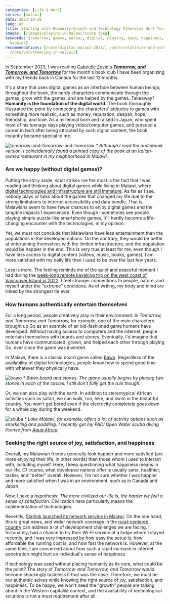 ```yaml
---
categories: [Life & Work]
series: [malawi]
date: 2023-10-30
lang: en
title: Starting with Humanity—Growth and Technology Otherwise Hurt You
images: [/images/playing-in-malawi/scuba.jpeg]
keywords: [tomorrow, games, malawi, digital, playing, bawo, happiness, scuba, stones,
  happier]
recommendations: [/note/digital-malawi-2023/, /note/relativize-and-contextualize/,
  /note/volunteering-in-malawi/]
---
```


In September 2023, I was reading [Gabrielle Zevin's ***Tomorrow, and Tomorrow, and Tomorrow***](https://www.goodreads.com/review/show/5725530237) for the month's book club I have been organizing with my friends back in Canada for the last 12 months.

It's a story that uses digital games as an interface between human beings; throughout the book, the nerdy characters communicate through the games, grow with the games, and are helped by the games. Takeaway? **Humanity is the foundation of the digital world.** The book thoroughly illustrated the point by connecting the characters' attitudes to games with something more realistic, such as money, reputation, despair, hope, friendship, and love. As a millennial born and raised in Japan, who spent most of his teenage days playing video/computer games, and pursued a career in tech after being attracted by such digital content, the book instantly became special to me.

![tomorrow-and-tomorrow-and-tomorrow](/images/playing-in-malawi/tomorrow-and-tomorrow-and-tomorrow.jpeg)
_\* Although I read the audiobook version, I coincidentally found a printed copy of the book at an Italian-owned restaurant in my neighborhood in Malawi._

### Are we happy (without digital games)?

Putting the story aside, what strikes me the most is the fact that I was reading and thinking about digital games while living in Malawi, where [digital technologies and infrastructure are still immature](/note/digital-malawi-2023/). As far as I see, nobody plays or talks about the games that changed my life due to the strong limitations to internet accessibility and data bundle. That is, Malawians seem to have fewer chances to enjoy digital games and the tangible impacts I experienced. Even though I sometimes see people playing simple puzzle-like smartphone games, it'll hardly become a life-changing encounter with the technologies, in my opinion.

Yet, we must not conclude that Malawians have less entertainment than the populations in the developed nations. On the contrary, they would be better at entertaining themselves with the limited infrastructure, and the population would be happier in the end. This is very true at least for me; even though I have less access to digital content (videos, music, books, games), I am more satisfied with my daily life than I used to be over the last few years.

Less is more. The feeling reminds me of the quiet and peaceful moment I had during the [week-long remote kayaking trip on the west coast of Vancouver Island in 2022](/note/becoming-a-freelancer-in-canada/). I feel stronger connections to people, nature, and myself under the "extreme" conditions. As of writing, my body and mind are linked by the strongest tie ever.

### How humans authentically entertain themselves

For a long period, people creatively play in their environment. In *Tomorrow, and Tomorrow, and Tomorrow,* for example, one of the main characters brought up Go as an example of an old-fashioned game humans have developed. Without having access to computers and the internet, people entertain themselves with boards and stones. Eventually, I'd imagine that humans have communicated, grown, and helped each other through playing Go, ever since the game was invented.

In Malawi, there is a classic board game called [Bawo](https://malawiplus.com/bawo/). Regardless of the availability of digital technologies, people know how to spend good time with whatever they physically have.

![bawo](/images/playing-in-malawi/bawo.jpeg)
_\* Bawo board and stones. The game usually begins by placing two stones in each of the circles. I still don't fully get the rule though._

Or, we can also play with the earth. In addition to stereotypical African activities such as safari, we can walk, run, hike, and swim in the beautiful country. You won't get bored even if the electricity completely goes down for a whole day during the weekend.

![scuba](/images/playing-in-malawi/scuba.jpeg)
_\* Lake Malawi, for example, offers a lot of activity options such as snorkeling and paddling. I recently got my PADI Open Water scuba diving license from [Aqua Africa](https://aquaafrica.co.uk/)._

### Seeking the right source of joy, satisfaction, and happiness

Overall, my Malawian friends generally look happier and more satisfied (are more enjoying their life, in other words) than those whom I used to interact with, including myself. Here, I keep questioning what happiness means in our life. Of course, what developed nations offer is usually safer, healthier, tastier, and "better" overall. However, I'm not sure whether I was happier and more satisfied when I was in an environment, such as in Canada and Japan.

Now, I have a hypothesis: *The more civilized our life is, the harder we feel a sense of satisfaction.* Civilization here particularly means the implementation of technologies.

Recently, [Starlink launched its network service in Malawi](https://itweb.africa/content/KA3Ww7dzgl5qrydZ). On the one hand, this is great news, and wider network coverage in the [rural-centered country](/note/volunteering-in-malawi/) can address a lot of development challenges we are facing. I, fortunately, had a chance to try their Wi-Fi service at a lodge where I stayed recently, and I was very impressed by how easy the setup is, how affordable the running cost is, and how fast the network is. However, at the same time, I am concerned about how such a rapid increase in internet penetration might hurt an individual's sense of happiness.

If technology was used without placing humanity as its core, what could be the point? The story of *Tomorrow, and Tomorrow, and Tomorrow* would become shockingly tasteless if that was the case. Therefore, we must be our authentic selves while knowing the right source of joy, satisfaction, and happiness. To be happy, we won't need the "growth" people are talking about in the Western capitalist context, and the availability of technological solutions is not a must requirement after all.
